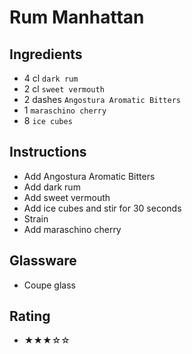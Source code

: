 # Rum Manhattan

## Ingredients
- 4 cl `dark rum`
- 2 cl `sweet vermouth`
- 2 dashes `Angostura Aromatic Bitters`
- 1 `maraschino cherry`
- 8 `ice cubes`

## Instructions
- Add Angostura Aromatic Bitters
- Add dark rum
- Add sweet vermouth
- Add ice cubes and stir for 30 seconds
- Strain
- Add maraschino cherry

## Glassware
- Coupe glass

## Rating
- ★★★☆☆